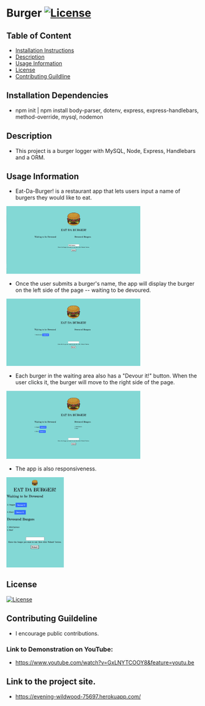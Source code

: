 
# Burger [![License](https://img.shields.io/badge/License-MIT%201.0-lightblue.svg)](https://www.boost.org/LICENSE_1_0.txt)


## Table of Content

* [Installation Instructions](#Installation-Instruction)
* [Description](#Description )
* [Usage Information](#Usage-Information)
* [License](#License)
* [Contributing Guildline](#Contributing-Guildline)



## Installation Dependencies
* npm init | npm install body-parser, dotenv, express, express-handlebars, method-override, mysql, nodemon


## Description
* This project is a burger logger with MySQL, Node, Express, Handlebars and a ORM.


## Usage Information
* Eat-Da-Burger! is a restaurant app that lets users input a name of burgers they would like to eat. 

<img src="public/assets/css/img/2.png" style="width: 350px;"><br>

* Once the user submits a burger's name, the app will display the burger on the left side of the page -- waiting to be devoured.

<img src="public/assets/css/img/submitted.png" style="width: 350px;"><br>

* Each burger in the waiting area also has a "Devour it!" button. When the user clicks it, the burger will move to the right side of the page.

<img src="public/assets/css/img/devoured.png" style="width: 350px;"><br>

* The app is also responsiveness.

<img src="public/assets/css/img/responsive.png" style="width: 150px;"><br>

## License
[![License](https://img.shields.io/badge/License-MIT%201.0-lightblue.svg)](https://www.boost.org/LICENSE_1_0.txt)

## Contributing Guildeline
* I encourage public contributions.

### Link to Demonstration on YouTube: 
* https://www.youtube.com/watch?v=GxLNYTCOOY8&feature=youtu.be <br> 


## Link to the project site. 
* https://evening-wildwood-75697.herokuapp.com/
